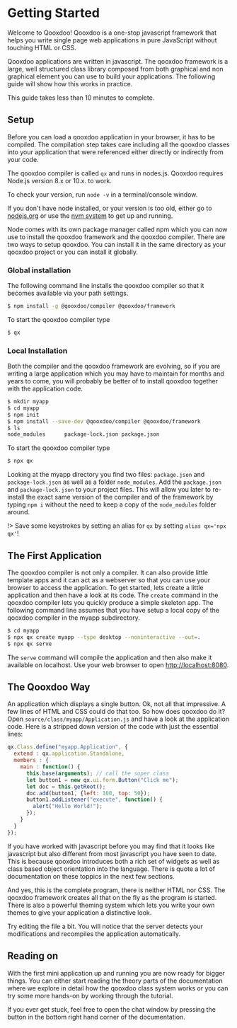 # Getting Started

Welcome to Qooxdoo! Qooxdoo is a one-stop javascript framework that helps you
write single page web applications in pure JavaScript without touching HTML or
CSS.

Qooxdoo applications are written in javascript. The qooxdoo framework is a
large, well structured class library composed from both graphical and non
graphical element you can use to build your applications. The following guide
will show how this works in practice.

This guide takes less than 10 minutes to complete.

## Setup

Before you can load a qooxdoo application in your browser, it has to be
compiled. The compilation step takes care including all the qooxdoo classes into
your application that were referenced either directly or indirectly from your
code.

The qooxdoo compiler is called `qx` and runs in nodes.js. Qooxdoo requires
Node.js version 8.x or 10.x. to work.

To check your version, run `node -v` in a terminal/console window.

If you don't have node installed, or your version is too old, either go to
[nodejs.org](https://nodejs.org) or use the [nvm
system](https://github.com/nvm-sh/nvm) to get up and running.

Node comes with its own package manager called npm which you can now use to
install the qooxdoo framework and the qooxdoo compiler. There are two ways to
setup qooxdoo. You can install it in the same directory as your qooxdoo project
or you can install it globally.

### Global installation

The following command line installs the qooxdoo compiler so that it becomes
available via your path settings.

```bash
$ npm install -g @qooxdoo/compiler @qooxdoo/framework
```

To start the qooxdoo compiler type

```bash
$ qx
```

### Local Installation

Both the compiler and the qooxdoo framework are evolving, so if you are writing
a large application which you may have to maintain for months and years to come,
you will probably be better of to install qooxdoo together with the application
code.

```bash
$ mkdir myapp
$ cd myapp
$ npm init
$ npm install --save-dev @qooxdoo/compiler @qooxdoo/framework
$ ls
node_modules      package-lock.json package.json
```

To start the qooxdoo compiler type

```bash
$ npx qx
```

Looking at the myapp directory you find two files: `package.json` and
`package-lock.json` as well as a folder `node_modules`. Add the `package.json`
and `package-lock.json` to your project files. This will allow you later to
re-install the exact same version of the compiler and of the framework by typing
`npm i` without the need to keep a copy of the `node_modules` folder around.

!> Save some keystrokes by setting an alias for `qx` by setting `alias qx='npx qx'`!

## The First Application

The qooxdoo compiler is not only a compiler. It can also provide little template
apps and it can act as a webserver so that you can use your browser to access
the application. To get started, lets create a little application and then have
a look at its code. The `create` command in the qooxdoo compiler lets you
quickly produce a simple skeleton app. The following command line assumes that
you have setup a local copy of the qooxdoo compiler in the myapp subdirectory.

```bash
$ cd myapp
$ npx qx create myapp --type desktop --noninteractive --out=.
$ npx qx serve
```

The `serve` command will compile the application and then also make it available
on localhost. Use your web browser to open <http://localhost:8080>.

## The Qooxdoo Way

An application which displays a single button. Ok, not all that impressive. A
few lines of HTML and CSS could do that too. So how does qooxdoo do it? Open
`source/class/myapp/Application.js` and have a look at the application code.
Here is a stripped down version of the code with just the essential lines:

```javascript
qx.Class.define("myapp.Application", {
  extend : qx.application.Standalone,
  members : {
    main : function() {
      this.base(arguments); // call the super class
      let button1 = new qx.ui.form.Button("Click me");
      let doc = this.getRoot();
      doc.add(button1, {left: 100, top: 50});
      button1.addListener("execute", function() {
        alert("Hello World!");
      });
    }
  }
});
```

If you have worked with javascript before you may find that it looks like
javascript but also different from most javascript you have seen to date. This
is because qooxdoo introduces both a rich set of widgets as well as class based
object orientation into the language. There is quote a lot of documentation on
these toppics in the next few sections.

And yes, this is the complete program, there is neither HTML nor CSS. The
qooxdoo framework creates all that on the fly as the program is started. There
is also a powerful theming system which lets you write your own themes to give
your application a distinctive look.

Try editing the file a bit. You will notice that the server detects your
modifications and recompiles the application automatically.

## Reading on

With the first mini application up and running you are now ready for bigger
things. You can either start reading the theory parts of the documentation where
we explore in detail how the qooxdoo class system works or you can try some more
hands-on by working through the tutorial.

If you ever get stuck, feel free to open the chat window by pressing the button
in the bottom right hand corner of the documentation.
